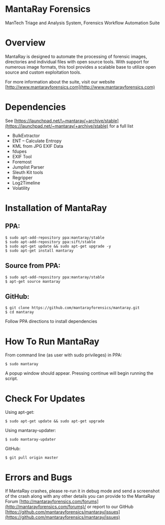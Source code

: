 MantaRay Forensics
==================

ManTech Triage and Analysis System, Forensics Workflow Automation Suite

Overview
========

MantaRay is designed to automate the processing of forensic images,
directories and individual files with open source tools. With support
for numerous image formats, this tool provides a scalable base to
utilize open source and custom exploitation tools.

For more information about the suite, visit our website
[http://www.mantarayforensics.com](http://www.mantarayforensics.com)

Dependencies
============

See
[https://launchpad.net/\~mantaray/+archive/stable](https://launchpad.net/~mantaray/+archive/stable)
for a full list

-   BulkExtractor
-   ENT – Calculate Entropy
-   KML from JPG EXIF Data
-   fdupes
-   EXIF Tool
-   Foremost
-   Jumplist Parser
-   Sleuth Kit tools
-   Regripper
-   Log2Timeline
-   Volatility

Installation of MantaRay
========================

PPA:
----

    $ sudo apt-add-repository ppa:mantaray/stable
    $ sudo apt-add-repository ppa:sift/stable
    $ sudo apt-get update && sudo apt-get upgrade -y
    $ sudo apt-get install mantaray

Source from PPA:
----------------

    $ sudo apt-add-repository ppa:mantaray/stable
    $ apt-get source mantaray

GitHub:
-------

    $ git clone https://github.com/mantarayforensics/mantaray.git
    $ cd mantaray

Follow PPA directions to install dependencies

How To Run MantaRay
===================

From command line (as user with sudo privileges) in PPA:

    $ sudo mantaray

A popup window should appear. Pressing continue will begin running the
script.

Check For Updates
=================

Using apt-get:

    $ sudo apt-get update && sudo apt-get upgrade

Using mantaray-updater:

    $ sudo mantaray-updater

GitHub:

    $ git pull origin master

Errors and Bugs
===============

If MantaRay crashes, please re-run it in debug mode and send a
screenshot of the crash along with any other details you can provide to
the MantaRay Forum
[http://mantarayforensics.com/forums](http://mantarayforensics.com/forums)/
or report to our GitHub
[https://github.com/mantarayforensics/mantaray/issues](https://github.com/mantarayforensics/mantaray/issues)
